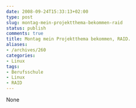 ```yaml
---
date: 2008-09-24T15:33:13+02:00
type: post
slug: montag-mein-projektthema-bekommen-raid
status: publish
comments: true
title: Montag mein Projektthema bekommen, RAID.
aliases:
- /archives/260
categories:
- Linux
tags:
- Berufsschule
- Linux
- RAID
---
```


None
